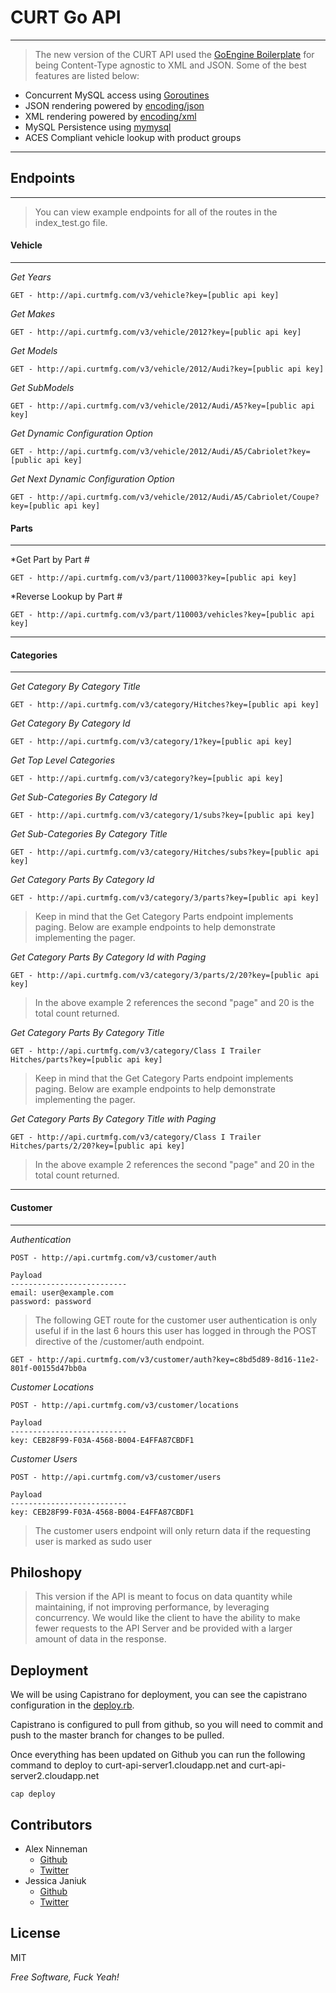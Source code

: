 
CURT Go API
=========
---------

> The new version of the CURT API used the [GoEngine Boilerplate](http://github.com/ninnemana/goengine-boilerplate)
for being Content-Type agnostic to XML and JSON. Some of the best features are listed below:

  - Concurrent MySQL access using [Goroutines](http://golang.org/doc/effective_go.html#concurrency)
  - JSON rendering powered by [encoding/json](http://golang.org/pkg/encoding/json/)
  - XML rendering powered by [encoding/xml](http://golang.org/pkg/encoding/xml/)
  - MySQL Persistence using [mymysql](https://github.com/ziutek/mymysql)
  - ACES Compliant vehicle lookup with product groups
 

--------
Endpoints
---------
---------

> You can view example endpoints for all of the routes in the index_test.go file.

#### Vehicle

---

*Get Years*

    GET - http://api.curtmfg.com/v3/vehicle?key=[public api key]

*Get Makes*

    GET - http://api.curtmfg.com/v3/vehicle/2012?key=[public api key]

*Get Models*

    GET - http://api.curtmfg.com/v3/vehicle/2012/Audi?key=[public api key]

*Get SubModels*

    GET - http://api.curtmfg.com/v3/vehicle/2012/Audi/A5?key=[public api key]

*Get Dynamic Configuration Option*

    GET - http://api.curtmfg.com/v3/vehicle/2012/Audi/A5/Cabriolet?key=[public api key]

*Get Next Dynamic Configuration Option*

    GET - http://api.curtmfg.com/v3/vehicle/2012/Audi/A5/Cabriolet/Coupe?key=[public api key]

#### Parts

---

*Get Part by Part #

    GET - http://api.curtmfg.com/v3/part/110003?key=[public api key]

*Reverse Lookup by Part #

    GET - http://api.curtmfg.com/v3/part/110003/vehicles?key=[public api key]

----

#### Categories

---

*Get Category By Category Title*

    GET - http://api.curtmfg.com/v3/category/Hitches?key=[public api key]

*Get Category By Category Id*

    GET - http://api.curtmfg.com/v3/category/1?key=[public api key]

*Get Top Level Categories*

    GET - http://api.curtmfg.com/v3/category?key=[public api key]

*Get Sub-Categories By Category Id*

    GET - http://api.curtmfg.com/v3/category/1/subs?key=[public api key]

*Get Sub-Categories By Category Title*

    GET - http://api.curtmfg.com/v3/category/Hitches/subs?key=[public api key]

*Get Category Parts By Category Id*

    GET - http://api.curtmfg.com/v3/category/3/parts?key=[public api key]
> Keep in mind that the Get Category Parts endpoint implements paging. Below are example endpoints to help demonstrate implementing the pager.

*Get Category Parts By Category Id with Paging*

    GET - http://api.curtmfg.com/v3/category/3/parts/2/20?key=[public api key]
> In the above example 2 references the second "page" and 20 is the total count returned.

*Get Category Parts By Category Title*

    GET - http://api.curtmfg.com/v3/category/Class I Trailer Hitches/parts?key=[public api key]
> Keep in mind that the Get Category Parts endpoint implements paging. Below are example endpoints to help demonstrate implementing the pager.

*Get Category Parts By Category Title with Paging*

    GET - http://api.curtmfg.com/v3/category/Class I Trailer Hitches/parts/2/20?key=[public api key]
> In the above example 2 references the second "page" and 20 in the total count returned.

----

#### Customer

---

*Authentication*

    POST - http://api.curtmfg.com/v3/customer/auth

    Payload
    --------------------------
    email: user@example.com
    password: password

> The following GET route for the customer user authentication is only useful if in the last 6 hours this user has logged in through the POST directive of the /customer/auth endpoint.

    GET - http://api.curtmfg.com/v3/customer/auth?key=c8bd5d89-8d16-11e2-801f-00155d47bb0a

*Customer Locations*

    POST - http://api.curtmfg.com/v3/customer/locations

    Payload
    --------------------------
    key: CEB28F99-F03A-4568-B004-E4FFA87CBDF1

*Customer Users*

    POST - http://api.curtmfg.com/v3/customer/users

    Payload
    --------------------------
    key: CEB28F99-F03A-4568-B004-E4FFA87CBDF1

> The customer users endpoint will only return data if the requesting user is marked as sudo user


Philoshopy
-

> This version if the API is meant to focus on data quantity while maintaining, if not improving performance, by leveraging concurrency. We would like the client to have the ability to make fewer requests to the API Server and be provided with a larger amount of data in the response.

Deployment
-

We will be using Capistrano for deployment, you can see the capistrano configuration in the [deploy.rb](https://github.com/curt-labs/GoAPI/blob/master/config/deploy.rb).

Capistrano is configured to pull from github, so you will need to commit and push to the master branch for changes to be pulled.

Once everything has been updated on Github you can run the following command to deploy to curt-api-server1.cloudapp.net and curt-api-server2.cloudapp.net

    cap deploy

Contributors
-
* Alex Ninneman
    * [Github](http://github.com/ninnemana)
    * [Twitter](https://twitter.com/ninnemana)
* Jessica Janiuk
    * [Github](http://github.com/janiukjf)
    * [Twitter](http://twitter.com/janiukjf)



License
-

MIT

*Free Software, Fuck Yeah!*
  
    